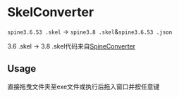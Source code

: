 # SkelConverter

`spine3.6.53 .skel` -> `spine3.8 .skel`&`spine3.6.53 .json`

3.6 .skel -> 3.8 .skel代码来自[SpineConverter](https://github.com/pure01fx/SpineConverter)

## Usage

直接拖曳文件夹至exe文件或执行后拖入窗口并按任意键
